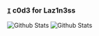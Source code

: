 ### [`I`](https://shivamsuyal.github.io/Whoami/html/) c0d3 for Laz1n3ss
<img alt="Github Stats" src="https://github-readme-stats.vercel.app/api?username=shivamsuyal&&show_icons=true&theme=midnight-purple">
<img alt="Github Stats" src="https://github-readme-stats.vercel.app/api/top-langs/?username=shivamsuyal&layout=compact&theme=midnight-purple">
